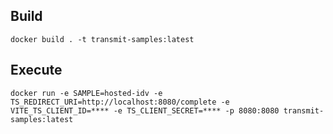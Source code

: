 ## Build

```
docker build . -t transmit-samples:latest
```

## Execute

```
docker run -e SAMPLE=hosted-idv -e TS_REDIRECT_URI=http://localhost:8080/complete -e VITE_TS_CLIENT_ID=**** -e TS_CLIENT_SECRET=**** -p 8080:8080 transmit-samples:latest
```
